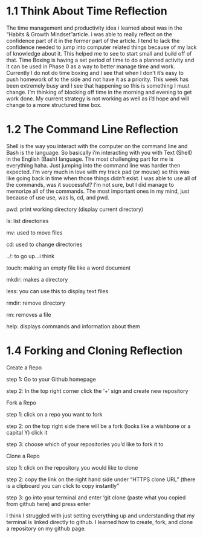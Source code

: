 # 1.1 Think About Time Reflection

The time management and productivity idea i learned about was in the “Habits & Growth Mindset”article. i was able to really reflect on the confidence part of it in the former part of the article. I tend to lack the confidence needed to jump into computer related things because of my lack of knowledge about it. This helped me to see to start small and build off of that. 
	Time Boxing is having a set period of time to do a planned activity and it can be used in Phase 0 as a way to better manage time and work. Currently I do not do time boxing and I see that when I don’t it’s easy to push homework of to the side and not have it as a priority. This week has been extremely busy and I see that happening so this is something I must change. I’m thinking of blocking off time in the morning and evening to get work done. My current strategy is not working as well as i’d hope and will change to a more structured time box.

# 1.2 The Command Line Reflection

Shell is the way you interact with the computer on the command line and Bash is the language. So basically i’m interacting with you with Text (Shell) in the English (Bash) language. The most challenging part for me is everything haha. Just jumping into the command line was harder then expected. I’m very much in love with my track pad (or mouse) so this was like going back in time when those things didn’t exist. I was able to use all of the commands, was it successful? I’m not sure, but I did manage to memorize all of the commands. The most important ones in my mind, just because of use use, was ls, cd, and pwd.

 

pwd: print working directory (display current directory)

ls: list directories

mv: used to move files

cd: used to change directories

../: to go up...i think

touch: making an empty file like a word document

mkdir: makes a directory

less: you can use this to display text files

rmdir: remove directory

rm: removes a file

help: displays commands and information about them

# 1.4 Forking and Cloning Reflection

Create a Repo

step 1: Go to your Github homepage

step 2: In the top right corner click the ‘+’ sign and create new repository

 

Fork a Repo

step 1: click on a repo you want to fork

step 2: on the top right side there will be a fork (looks like a wishbone or a capital Y) click it

step 3: choose which of your repositories you’d like to fork it to

 

Clone a Repo

step 1: click on the repository you would like to clone

step 2: copy the link on the right hand side under “HTTPS clone URL” (there is a clipboard you can click to copy instantly”

step 3: go into your terminal and enter ‘git clone (paste what you copied from github here) and press enter

 

 I think I struggled with just setting everything up and understanding that my terminal is linked directly to github. I learned how to create, fork, and clone a repository on my github page.
 
